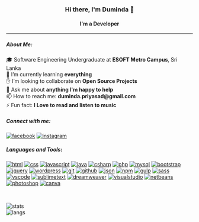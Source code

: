 <h3 align="center">Hi there, I'm Duminda 👋</h3>
<h4 align="center">I'm a Developer</h4>
<hr>
<h5 align="left">About Me:</h5>
<p align="left">🎓 Software Engineering Undergraduate at <strong>ESOFT Metro Campus</strong>, Sri Lanka
<br>
🌱 I’m currently learning <strong>everything</strong>
<br>
✋ I’m looking to collaborate on <strong>Open Source Projects</strong>
<br>
💬 Ask me about <strong>anything I'm happy to help</strong>
<br>
📫 How to reach me: <strong>duminda.priyasad@gmail.com</strong>
<br>
⚡ Fun fact: <strong>I Love to read and listen to music</strong>
</p>
<h5 align="left">Connect with me:</h5>
<p>
  <a href="https://www.facebook.com/j.duminda/" target="_blank"><img src="https://img.shields.io/badge/Facebook-1877F2?style=for-the-badge&logo=facebook&logoColor=white" alt="facebook"></a>
  <a href="https://https://www.instagram.com/duminda_priyasad/" target="_blank"><img src="https://img.shields.io/badge/Instagram-E4405F?style=for-the-badge&logo=instagram&logoColor=white" alt="instagram"></a>
</p>
<h5>Languages and Tools:</h5>
<p>
  <a href="https://html.spec.whatwg.org/" target="_blank"><img src="https://img.shields.io/badge/HTML-239120?style=for-the-badge&logo=html5&logoColor=white" alt="html"></a>
  <a href="https://www.w3.org/TR/CSS/#css" target="_blank"><img src="https://img.shields.io/badge/CSS-239120?&style=for-the-badge&logo=css3&logoColor=white" alt="css"></a>
  <a href="https://www.ecma-international.org/publications-and-standards/standards/ecma-262/" target="_blank"><img src="https://img.shields.io/badge/JavaScript-F7DF1E?style=for-the-badge&logo=javascript&logoColor=black" alt="javascript"></a>
  <a href="https://www.java.com/en/" target="_blank"><img src="https://img.shields.io/badge/Java-ED8B00?style=for-the-badge&logo=java&logoColor=white" alt="java"></a>
  <a href="https://docs.microsoft.com/en-us/dotnet/csharp/" target="_blank"><img src="https://img.shields.io/badge/C%23-239120?style=for-the-badge&logo=c-sharp&logoColor=white" alt="csharp"></a>
  <a href="https://www.php.net/" target="_blank"><img src="https://img.shields.io/badge/PHP-777BB4?style=for-the-badge&logo=php&logoColor=white" alt="php"></a>
  <a href="https://www.mysql.com/" target="_blank"><img src="https://img.shields.io/badge/MySQL-005C84?style=for-the-badge&logo=mysql&logoColor=white" alt="mysql"></a>
  <a href="https://getbootstrap.com/" target="_blank"><img src="https://img.shields.io/badge/Bootstrap-563D7C?style=for-the-badge&logo=bootstrap&logoColor=white" alt="bootstrap"></a>
  <a href="https://jquery.com/" target="_blank"><img src="https://img.shields.io/badge/jQuery-0769AD?style=for-the-badge&logo=jquery&logoColor=white" alt="jquery"></a>
  <a href="https://wordpress.org/" target="_blank"><img src="https://img.shields.io/badge/Wordpress-21759B?style=for-the-badge&logo=wordpress&logoColor=white" alt="wordpress"></a>
  <a href="https://git-scm.com/" target="_blank"><img src="https://img.shields.io/badge/GIT-E44C30?style=for-the-badge&logo=git&logoColor=white" alt="git"></a>
  <a href="https://github.com/" target="_blank"><img src="https://img.shields.io/badge/GitHub-100000?style=for-the-badge&logo=github&logoColor=white" alt="github"></a>
  <a href="https://www.json.org/json-en.html" target="_blank"><img src="https://img.shields.io/badge/JWT-black?style=for-the-badge&logo=JSON%20web%20tokens" alt="json"></a>
  <a href="https://www.npmjs.com/" target="_blank"><img src="https://img.shields.io/badge/NPM-%23000000.svg?style=for-the-badge&logo=npm&logoColor=white" alt="npm"></a>
  <a href="https://gulpjs.com/" target="_blank"><img src="https://img.shields.io/badge/GULP-%23CF4647.svg?style=for-the-badge&logo=gulp&logoColor=white" alt="gulp"></a>
  <a href="https://sass-lang.com/" target="_blank"><img src="https://img.shields.io/badge/Sass-CC6699?style=for-the-badge&logo=sass&logoColor=white" alt="sass"></a>
  <a href="https://code.visualstudio.com/" target="_blank"><img src="https://img.shields.io/badge/Visual_Studio_Code-0078D4?style=for-the-badge&logo=visual%20studio%20code&logoColor=white" alt="vscode"></a>
  <a href="https://www.sublimetext.com/" target="_blank"><img src="https://img.shields.io/badge/sublime_text-%23575757.svg?&style=for-the-badge&logo=sublime-text&logoColor=important" alt="sublimetext"></a>
  <a href="https://www.adobe.com/products/dreamweaver.html" target="_blank"><img src="https://img.shields.io/badge/Adobe%20Dreamweaver-072401?style=for-the-badge&logo=Adobe%20Dreamweaver&logoColor=34F400" alt="dreamweaver"></a>
  <a href="https://visualstudio.microsoft.com/" target="_blank"><img src="https://img.shields.io/badge/Visual_Studio-5C2D91?style=for-the-badge&logo=visual%20studio&logoColor=white" alt="visualstudio"></a>
  <a href="https://netbeans.apache.org/" target="_blank"><img src="https://img.shields.io/badge/apache%20netbeans-1B6AC6?style=for-the-badge&logo=apache%20netbeans%20IDE&logoColor=white" alt="netbeans"></a>
  <a href="https://www.adobe.com/products/photoshop.html" target="_blank"><img src="https://img.shields.io/badge/Adobe%20Photoshop-31A8FF?style=for-the-badge&logo=Adobe%20Photoshop&logoColor=black" alt="photoshop"></a>
  <a href="https://www.canva.com/" target="_blank"><img src="https://img.shields.io/badge/Canva-%2300C4CC.svg?&style=for-the-badge&logo=Canva&logoColor=white" alt="canva"></a>
</p>
<br>
<p>
  <img src="https://github-readme-stats.vercel.app/api?username=dumindapriyasad&theme=blue-green" alt="stats">
  <br>
  <img src="https://github-readme-stats.vercel.app/api/top-langs/?username=dumindapriyasad&theme=blue-green" alt="langs">
</p>
